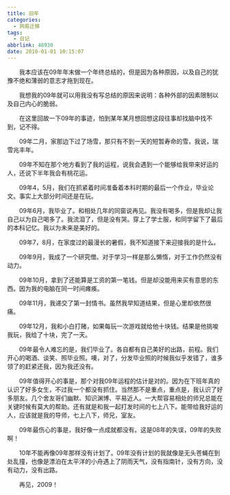```yaml
---
title: 旧年
categories:
  - 网易迁移
tags:
  - 日记
abbrlink: 48930
date: 2010-01-01 10:15:07
---
```


&emsp;&emsp;我本应该在09年年末做一个年终总结的，但是因为各种原因，以及自己的犹豫不绝和薄弱的意志才拖到现在。

&emsp;&emsp;我想我的09年就可以用我没有写总结的原因来说明：各种外部的因素限制以及自己内心的脆弱。

&emsp;&emsp;在这里回故一下09年的事迹，怕到某年某月想回想这段往事却找脑中找不到，记不得。

&emsp;&emsp;09年二月，家那边下过了场雪，那只有不到一天的短暂寿命的雪，我说，瑞雪兆丰年。

&emsp;&emsp;09年不知在那个地方看到了我的运程，说我会遇到一个能够给我带来好运的人，还说下半年我会有桃花运。

&emsp;&emsp;09年4，5月，我们在抓紧着时间准备着本科时期的最后一个作业，毕业论文。事实上大部分时间还是在玩。

&emsp;&emsp;09年6月，我毕业了。和相处几年的同窗说再见。我没有喝多，但是我却让我自己以为自己喝多了。我流泪了，但是没有哭。穿上了学士服，和同学留下了最后的本科记忆。我以为未来是美好的。

&emsp;&emsp;09年7，8月，在家度过的最漫长的暑假，我不知道接下来迎接我的是什么。

&emsp;&emsp;09年9月，我成了一个研究僧。对于学习一样是那么懒惰，对于工作仍然没有动力。

&emsp;&emsp;09年10月，拿到了还能算是工资的第一笔钱。但是却没能用来买有意思的东西。因为我的电脑在同一时间瘫痪。

&emsp;&emsp;09年11月，我递交了第一封情书。虽然我早知道结果，但是心里却依然很痛。

&emsp;&emsp;09年12月，我和小白打赌，如果每玩一次游戏就给他十块钱。结果是他挑唆我玩，我给了十块，完了一天。

&emsp;&emsp;09年最令人难忘的是，我们毕业了。各自都有自己美好的出路，前程。我们开心的喝酒、谈笑、照毕业照。噢，对了，分发毕业照的时候我似乎发错了，谁多领了的赶紧还我，因为我还没有。

&emsp;&emsp;09年值得开心的事是，那个对我09年运程的估计是对的。因为在下班年真的认识了好多女生，不过我一个都没有抓住。当然那不是重点，重点是，我认识了好多朋友。几个舍友哥们幽默、知识渊博、平易近人。一大帮容易相处的师兄总能在关键时候有莫大的帮助。还有就是和我一起打发时间的七上八下。能带给我好运的人，应该就是我的导师，七上八下，师兄，室友。

&emsp;&emsp;09年最伤心的事是，我好像一点成就都没有。这是08年的失误，09年的失败啊！

&emsp;&emsp;10年不能再像09年那样没有计划了。09年没有计划的我就像是无头苍蝇在到处乱撞，也像是漂泊在太平洋的小舟遇上了阴雨天气，没有指南针，没有方向，没有动力，没有出路。

&emsp;&emsp;再见，2009！


